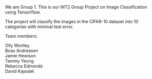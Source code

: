 We are Group 1. This is our INT2 Group Project on Image Classification using Tensorflow.

The project will classify the images in the CIFAR-10 dataset into 10 categories with minimal test error.

Team members:

Olly Wortley\
Boas Andreasen\
Jamie Hewison\
Tammy Yeung\
Rebecca Edmonds\
David Kayode\